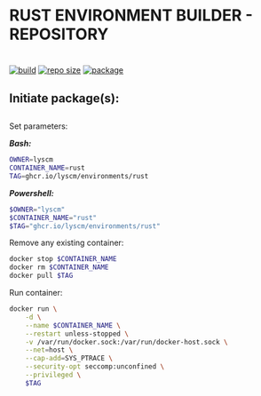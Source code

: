 # RUST ENVIRONMENT BUILDER - REPOSITORY <h1> 
 
[![build](https://img.shields.io/github/workflow/status/lyscm/environments-rust/environment-rust%20-%20ci?logo=github)](https://github.com/lyscm/environments-rust/blob/master/.github/workflows/build-action.yml)
[![repo size](https://img.shields.io/github/repo-size/lyscm/environments-rust?logo=github)](https://github.com/lyscm/environments-rust)
[![package](https://img.shields.io/static/v1?label=package&message=rust&color=yellowgreen&logo=github)](https://github.com/lyscm/environments-rust/pkgs/container/environments%2Frust)

## Initiate package(s): <h2> 

Set parameters:

***Bash:***
```bash
OWNER=lyscm
CONTAINER_NAME=rust
TAG=ghcr.io/lyscm/environments/rust
```

***Powershell:***
```powershell
$OWNER="lyscm"
$CONTAINER_NAME="rust"
$TAG="ghcr.io/lyscm/environments/rust"
```

Remove any existing container:

```bash
docker stop $CONTAINER_NAME
docker rm $CONTAINER_NAME
docker pull $TAG
```

Run container:

```bash
docker run \
    -d \
    --name $CONTAINER_NAME \
    --restart unless-stopped \
    -v /var/run/docker.sock:/var/run/docker-host.sock \
    --net=host \
    --cap-add=SYS_PTRACE \
    --security-opt seccomp:unconfined \
    --privileged \
    $TAG
```